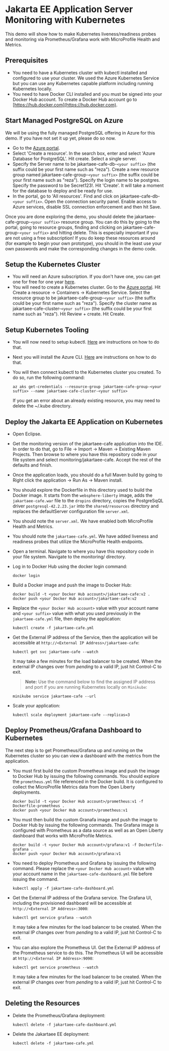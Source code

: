# Jakarta EE Application Server Monitoring with Kubernetes

This demo will show how to make Kubernetes liveness/readiness probes and monitoring via Prometheus/Grafana work with MicroProfile Health and Metrics.

## Prerequisites

- You need to have a Kubernetes cluster with kubectl installed and configured to use your cluster. We used the Azure Kubernetes Service but you can use any Kubernetes capable platform including running Kubernetes locally.
- You need to have Docker CLI installed and you must be signed into your Docker Hub account. To create a Docker Hub account go to [https://hub.docker.com](https://hub.docker.com).

## Start Managed PostgreSQL on Azure
We will be using the fully managed PostgreSQL offering in Azure for this demo. If you have not set it up yet, please do so now. 

* Go to the [Azure portal](http://portal.azure.com).
* Select 'Create a resource'. In the search box, enter and select 'Azure Database for PostgreSQL'. Hit create. Select a single server.
* Specify the Server name to be jakartaee-cafe-db-`<your suffix>` (the suffix could be your first name such as "reza"). Create a new resource group named jakartaee-cafe-group-`<your suffix>` (the suffix could be your first name such as "reza"). Specify the login name to be postgres. Specify the password to be Secret123!. Hit 'Create'. It will take a moment for the database to deploy and be ready for use.
* In the portal, go to 'All resources'. Find and click on jakartaee-cafe-db-`<your suffix>`. Open the connection security panel. Enable access to Azure services, disable SSL connection enforcement and then hit Save.

Once you are done exploring the demo, you should delete the jakartaee-cafe-group-`<your suffix>` resource group. You can do this by going to the portal, going to resource groups, finding and clicking on jakartaee-cafe-group-`<your suffix>` and hitting delete. This is especially important if you are not using a free subscription! If you do keep these resources around (for example to begin your own prototype), you should in the least use your own passwords and make the corresponding changes in the demo code.

## Setup the Kubernetes Cluster
* You will need an Azure subscription. If you don't have one, you can get one for free for one year [here](https://azure.microsoft.com/en-us/free).
* You will need to create a Kubernetes cluster. Go to the [Azure portal](http://portal.azure.com). Hit Create a resource -> Containers -> Kubernetes Service. Select the resource group to be jakartaee-cafe-group-`<your suffix>` (the suffix could be your first name such as "reza"). Specify the cluster name as jakartaee-cafe-cluster-`<your suffix>` (the suffix could be your first name such as "reza"). Hit Review + create. Hit Create.

## Setup Kubernetes Tooling
* You will now need to setup kubectl. [Here](https://kubernetes.io/docs/tasks/tools/install-kubectl/) are instructions on how to do that.
* Next you will install the Azure CLI. [Here](https://docs.microsoft.com/en-us/cli/azure/install-azure-cli?view=azure-cli-latest) are instructions on how to do that.
* You will then connect kubectl to the Kubernetes cluster you created. To do so, run the following command:

   ```
   az aks get-credentials --resource-group jakartaee-cafe-group-<your suffix> --name jakartaee-cafe-cluster-<your suffix>
   ```
  If you get an error about an already existing resource, you may need to delete the ~/.kube directory. 

## Deploy the Jakarta EE Application on Kubernetes
* Open Eclipse.
* Get the monitoring version of the jakartaee-cafe application into the IDE. In order to do that, go to File -> Import -> Maven -> Existing Maven Projects. Then browse to where you have this repository code in your file system and select monitoring/jakartaee-cafe. Accept the rest of the defaults and finish.
* Once the application loads, you should do a full Maven build by going to Right click the application -> Run As -> Maven install.
* You should explore the Dockerfile in this directory used to build the Docker image. It starts from the `websphere-liberty` image, adds the `jakartaee-cafe.war` file to the `dropins` directory, copies the PostgreSqQL driver `postgresql-42.2.23.jar` into the `shared/resources` directory and replaces the defaultServer configuration file `server.xml`.
* You should note the `server.xml`. We have enabled both MicroProfile Health and Metrics.
* You should note the `jakartaee-cafe.yml`. We have added liveness and readiness probes that utilize the MicroProfile Health endpoints.
* Open a terminal. Navigate to where you have this repository code in your file system. Navigate to the monitoring/ directory.
* Log in to Docker Hub using the docker login command:
   ```
   docker login
   ```
* Build a Docker image and push the image to Docker Hub:
   ```
   docker build -t <your Docker Hub account>/jakartaee-cafe:v2 .
   docker push <your Docker Hub account>/jakartaee-cafe:v2
   ```
* Replace the `<your Docker Hub account>` value with your account name and `<your suffix>` value with what you used previously in the `jakartaee-cafe.yml` file, then deploy the application:
   ```
   kubectl create -f jakartaee-cafe.yml
   ```

* Get the External IP address of the Service, then the application will be accessible at `http://<External IP Address>/jakartaee-cafe`:
   ```
   kubectl get svc jakartaee-cafe --watch
   ```
  It may take a few minutes for the load balancer to be created. When the external IP changes over from *pending* to a valid IP, just hit Control-C to exit.

   > **Note:** Use the command below to find the assigned IP address and port if you are running Kubernetes locally on `Minikube`:

 	```
 	minikube service jakartaee-cafe --url
 	```
* Scale your application:
   ```
   kubectl scale deployment jakartaee-cafe --replicas=3
   ```

## Deploy Prometheus/Grafana Dashboard to Kubernetes
The next step is to get Prometheus/Grafana up and running on the Kubernetes cluster so you can view a dashboard with the metrics from the application.

* You must first build the custom Prometheus image and push the image to Docker Hub by issuing the following commands. You should explore the `prometheus.yml` file referenced in the Docker build. It is configured to collect the MicroProfile Metrics data from the Open Liberty deployments.
   ```
   docker build -t <your Docker Hub account>/prometheus:v1 -f Dockerfile-prometheus .
   docker push <your Docker Hub account>/prometheus:v1
   ```

* You must then build the custom Granafa image and push the image to Docker Hub by issuing the following commands. The Grafana image is configured with Prometheus as a data source as well as an Open Liberty dashboard that works with MicroProfile Metrics.
   ```
   docker build -t <your Docker Hub account>/grafana:v1 -f Dockerfile-grafana .
   docker push <your Docker Hub account>/grafana:v1
   ```   
* You need to deploy Prometheus and Grafana by issuing the following command. Please replace the `<your Docker Hub account>` value with your account name in the `jakartaee-cafe-dashboard.yml` file before issuing the command.
   ```
   kubectl apply -f jakartaee-cafe-dashboard.yml
   ```
* Get the External IP address of the Grafana service. The Grafana UI, including the provisioned dashboard will be accessible at `http://<External IP Address>:3000`:
   ```
   kubectl get service grafana --watch
   ```
  It may take a few minutes for the load balancer to be created. When the external IP changes over from *pending* to a valid IP, just hit Control-C to exit.

* You can also explore the Prometheus UI. Get the External IP address of the Prometheus service to do this. The Prometheus UI will be accessible at `http://<External IP Address>:9090`:
   ```
   kubectl get service prometheus --watch
   ```
  It may take a few minutes for the load balancer to be created. When the external IP changes over from *pending* to a valid IP, just hit Control-C to exit.

## Deleting the Resources
* Delete the Prometheus/Grafana deployment:
   ```
   kubectl delete -f jakartaee-cafe-dashboard.yml
   ```

* Delete the Jakartaee EE deployment:
   ```
   kubectl delete -f jakartaee-cafe.yml
   ```
